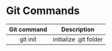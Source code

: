 # Git Commands

|   Git command         |   Description                 |
| :---:|:---:|
|   git init            |   initialize .git folder      |
